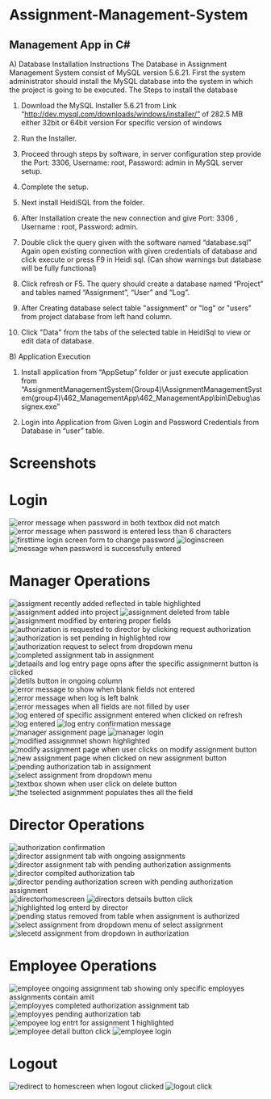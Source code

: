 # Assignment-Management-System
Management App in C#
---------------------

A) Database Installation Instructions
The Database in Assignment Management System consist of MySQL version 5.6.21.
First the system administrator should install the MySQL database into the system in which the project is going to be executed. The Steps to install the database

1. Download the MySQL Installer 5.6.21 from Link
“http://dev.mysql.com/downloads/windows/installer/” of 282.5 MB either 32bit or 64bit version
For specific version of windows

2. Run the Installer.

3. Proceed through steps by software, in server configuration step provide the Port: 3306, Username: root, Password: admin in
MySQL server setup.

4. Complete the setup.

5. Next install HeidiSQL from the folder.

6. After Installation create the new connection and give Port: 3306 , Username : root, Password: admin.

7. Double click the query given with the software named “database.sql” 
Again open existing connection with given credentials of database and click execute or press F9 in Heidi sql. (Can show warnings but database will be fully functional)

8. Click refresh or F5. The query should create a database named “Project” and tables named “Assignment”, “User” and “Log”.

9. After Creating database select table "assignment" or "log" or "users" from project database from left hand column.

10. Click "Data" from the tabs of the selected table in HeidiSql to view or edit data of database.

B) Application Execution
1. Install application from “AppSetup” folder or just execute application from “AssignmentManagementSystem(Group4)\AssignmentManagementSystem(group4)\462_ManagementApp\462_ManagementApp\bin\Debug\assignex.exe”

2. Login into Application from Given Login and Password Credentials from Database in “user” table.
 
Screenshots
============

Login
========
![error message when password in both textbox did not match](https://cloud.githubusercontent.com/assets/8812357/12862833/29ebc70a-cc24-11e5-97ee-d097296712d3.JPG)
![error message when password is entered less than 6 characters](https://cloud.githubusercontent.com/assets/8812357/12862836/29ed3a7c-cc24-11e5-846a-39681df27c58.JPG)
![firsttime login screen form to change password](https://cloud.githubusercontent.com/assets/8812357/12862835/29ec3410-cc24-11e5-83d5-bc72f4492542.JPG)
![loginscreen](https://cloud.githubusercontent.com/assets/8812357/12862837/29ee4de0-cc24-11e5-96ea-21ad31dea9bb.JPG)
![message when password is successfully entered](https://cloud.githubusercontent.com/assets/8812357/12862834/29ec448c-cc24-11e5-863f-d2ef864cf244.JPG)


Manager Operations
==================
![assigment recently added reflected in table highlighted](https://cloud.githubusercontent.com/assets/8812357/12862841/373aa782-cc24-11e5-9430-7709a1b50e0b.JPG)
![assignment added into project](https://cloud.githubusercontent.com/assets/8812357/12862845/373db0b2-cc24-11e5-8cc0-dc0b7f38a34d.JPG)
![assignment deleted from table](https://cloud.githubusercontent.com/assets/8812357/12862844/373d6634-cc24-11e5-8a03-6af47d5eebe5.JPG)
![assignment modified by entering proper fields](https://cloud.githubusercontent.com/assets/8812357/12862846/373f011a-cc24-11e5-8e63-1ce71f9ad3d8.JPG)
![authorization is requested to director by clicking request authorization](https://cloud.githubusercontent.com/assets/8812357/12862843/373d0e1e-cc24-11e5-8953-3a3a33900028.JPG)
![authorization is set pending in highlighted row](https://cloud.githubusercontent.com/assets/8812357/12862842/373c95ba-cc24-11e5-9003-c8551990bd99.JPG)
![authorization request to select from dropdown menu](https://cloud.githubusercontent.com/assets/8812357/12862848/374d6f52-cc24-11e5-83a1-ae4b9bffa15c.JPG)
![completed assignment tab in assignment](https://cloud.githubusercontent.com/assets/8812357/12862849/374ef304-cc24-11e5-94a2-ab37fdc68a3b.JPG)
![detaails and log entry page opns after the specific assignmernt button is clicked](https://cloud.githubusercontent.com/assets/8812357/12862852/3752b6e2-cc24-11e5-9b4a-0e18f8f2170f.JPG)
![detils button in ongoing column](https://cloud.githubusercontent.com/assets/8812357/12862850/374fed40-cc24-11e5-8162-b0617c3c9189.JPG)
![error message to show when blank fields not entered](https://cloud.githubusercontent.com/assets/8812357/12862847/374d261e-cc24-11e5-9388-da49efd7477a.JPG)
![error message when log is left balnk](https://cloud.githubusercontent.com/assets/8812357/12862851/3751e03c-cc24-11e5-9618-3ebf8c69fe7e.JPG)
![error messages when all fields are not filled by user](https://cloud.githubusercontent.com/assets/8812357/12862853/375c2236-cc24-11e5-9910-98bc67678351.JPG)
![log entered of specific assignment entered when clicked on refresh](https://cloud.githubusercontent.com/assets/8812357/12862854/37602624-cc24-11e5-9fcb-a7850f40abe0.JPG)
![log entered](https://cloud.githubusercontent.com/assets/8812357/12862855/37618000-cc24-11e5-8b0f-58f34b0efe53.JPG)
![log entry confirmation message](https://cloud.githubusercontent.com/assets/8812357/12862856/37633468-cc24-11e5-9f77-925fe8a42bf6.JPG)
![manager assignment page](https://cloud.githubusercontent.com/assets/8812357/12862857/3764bf90-cc24-11e5-8d33-16f07caeff92.JPG)
![manager login](https://cloud.githubusercontent.com/assets/8812357/12862858/37669fae-cc24-11e5-86d9-cf429e47ed3f.JPG)
![modified assignmnet shown highlighted](https://cloud.githubusercontent.com/assets/8812357/12862859/376db776-cc24-11e5-9c02-5034d6001299.JPG)
![modify assignment page when user clicks on modify assignment button](https://cloud.githubusercontent.com/assets/8812357/12862861/3774c688-cc24-11e5-97e5-ceb445cae7b8.JPG)
![new assignment page when clicked on new assignment button](https://cloud.githubusercontent.com/assets/8812357/12862860/377340e2-cc24-11e5-88fd-7f689e6ed66f.JPG)
![pending authorization tab in assignment](https://cloud.githubusercontent.com/assets/8812357/12862862/37760796-cc24-11e5-937f-66ff186b53cc.JPG)
![select assignment from dropdown menu](https://cloud.githubusercontent.com/assets/8812357/12862863/3776a66a-cc24-11e5-8140-7b2ac7439129.JPG)
![textbox shown when user click on delete button](https://cloud.githubusercontent.com/assets/8812357/12862864/377b6d80-cc24-11e5-8865-f8ce2fb113c5.JPG)
![the tselected asignmment populates thes all the field](https://cloud.githubusercontent.com/assets/8812357/12862865/3782d098-cc24-11e5-8852-3d698fe11623.JPG)


Director Operations
====================
![authorization confirmation](https://cloud.githubusercontent.com/assets/8812357/12862872/51126cd0-cc24-11e5-92d9-e6c32eb5decd.JPG)
![director assignment tab with ongoing assignments](https://cloud.githubusercontent.com/assets/8812357/12862876/5115f01c-cc24-11e5-9b95-b6fb033eb76f.JPG)
![director assignment tab with pending authorization assignments](https://cloud.githubusercontent.com/assets/8812357/12862877/51179462-cc24-11e5-9cf3-d9b8cf75d5e3.JPG)
![director complted authorization tab](https://cloud.githubusercontent.com/assets/8812357/12862873/5114857e-cc24-11e5-9b65-68054d9411f8.JPG)
![director pending authorization screen with pending authorization assignment](https://cloud.githubusercontent.com/assets/8812357/12862874/5114ffcc-cc24-11e5-856b-ef299d9b55b7.JPG)
![directorhomescreen](https://cloud.githubusercontent.com/assets/8812357/12862875/51152f06-cc24-11e5-9dcd-cd51d0814a36.JPG)
![directors detsails button click](https://cloud.githubusercontent.com/assets/8812357/12862878/51249680-cc24-11e5-85e7-bedd98596413.JPG)
![highlighted log enterd by director](https://cloud.githubusercontent.com/assets/8812357/12862879/5126806c-cc24-11e5-9b3c-01458084cb32.JPG)
![pending status removed from table when assignment is authorized](https://cloud.githubusercontent.com/assets/8812357/12862882/51288b1e-cc24-11e5-94b6-cbdce5a36c8a.JPG)
![select assignment from dropdown menu of select assignment](https://cloud.githubusercontent.com/assets/8812357/12862880/51275014-cc24-11e5-8624-7316c8587027.JPG)
![slecetd assignment from dropdown in authorization](https://cloud.githubusercontent.com/assets/8812357/12862881/5127ec2c-cc24-11e5-9c9a-32a51c757105.JPG)


Employee Operations
====================
![employee ongoing assignment tab showing only specific employyes assignments contain amit](https://cloud.githubusercontent.com/assets/8812357/12862892/657d1ada-cc24-11e5-97e5-4e9a18968786.JPG)
![employyes completed authorization assignment tab](https://cloud.githubusercontent.com/assets/8812357/12862894/657f8d74-cc24-11e5-98b3-bbff3acf5448.JPG)
![employyes pending authorization tab](https://cloud.githubusercontent.com/assets/8812357/12862896/658065be-cc24-11e5-9d52-ce55deab8ffb.JPG)
![empoyee log entrt for assignment 1 highlighted](https://cloud.githubusercontent.com/assets/8812357/12862893/657edf8c-cc24-11e5-8779-670f8315b993.JPG)
![employee detail button click](https://cloud.githubusercontent.com/assets/8812357/12862895/6580496c-cc24-11e5-9b57-60c4921e87f4.JPG)
![employee login](https://cloud.githubusercontent.com/assets/8812357/12862897/6583670a-cc24-11e5-895c-9116a9ef00e4.JPG)


Logout
=======
![redirect to homescreen when logout clicked](https://cloud.githubusercontent.com/assets/8812357/12862903/75c02c8e-cc24-11e5-92f7-3078a1b4a30b.JPG)
![logout click](https://cloud.githubusercontent.com/assets/8812357/12862902/75bf12cc-cc24-11e5-949b-57c1c13f40cd.JPG)


